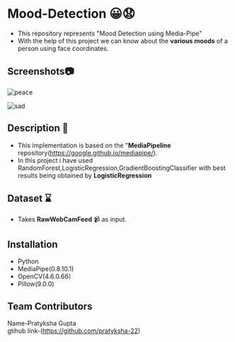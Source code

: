 # Mood-Detection :grinning::anguished:

- This repository represents "Mood Detection using Media-Pipe"
- With the help of this project we can know about the **various moods** of a person using face coordinates.

## Screenshots:camera:
  ![peace](https://user-images.githubusercontent.com/92226372/192025959-220e9066-af03-4d44-a06f-084808ccacce.png)

  ![sad](https://user-images.githubusercontent.com/92226372/192026032-572c0502-6a78-4aeb-af27-79c409f66e18.png)

## Description :memo:
- This implementation is based on the "**MediaPipeline** repository(https://google.github.io/mediapipe/).
- In this project i have used RandomForest,LogisticRegression,GradientBoostingClassifier with best results being  obtained by **LogisticRegression**
## Dataset :hourglass:
- Takes **RawWebCamFeed** :video_camera: as input.
## Installation 
- Python
- MediaPipe(0.8.10.1)
- OpenCV(4.6.0.66)  
- Pillow(9.0.0)
## Team Contributors
Name-Pratyksha Gupta                                                                                                                      
gtihub link-(https://github.com/pratyksha-22)

